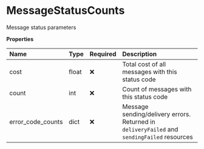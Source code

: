 # MessageStatusCounts

Message status parameters

**Properties**

| Name              | Type  | Required | Description                                                                                 |
| :---------------- | :---- | :------- | :------------------------------------------------------------------------------------------ |
| cost              | float | ❌       | Total cost of all messages with this status code                                            |
| count             | int   | ❌       | Count of messages with this status code                                                     |
| error_code_counts | dict  | ❌       | Message sending/delivery errors. Returned in `deliveryFailed` and `sendingFailed` resources |

<!-- This file was generated by liblab | https://liblab.com/ -->
